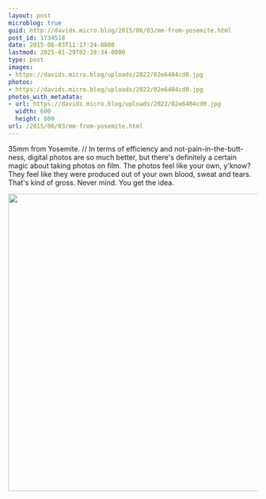 ```yaml
---
layout: post
microblog: true
guid: http://davids.micro.blog/2015/06/03/mm-from-yosemite.html
post_id: 1734518
date: 2015-06-03T11:17:24-0800
lastmod: 2025-01-29T02:28:34-0800
type: post
images:
- https://davids.micro.blog/uploads/2022/02e6404cd0.jpg
photos:
- https://davids.micro.blog/uploads/2022/02e6404cd0.jpg
photos_with_metadata:
- url: https://davids.micro.blog/uploads/2022/02e6404cd0.jpg
  width: 600
  height: 600
url: /2015/06/03/mm-from-yosemite.html
---
```

35mm from Yosemite. // In terms of efficiency and not-pain-in-the-butt-ness, digital photos are so much better, but there's definitely a certain magic about taking photos on film. The photos feel like your own, y'know? They feel like they were produced out of your own blood, sweat and tears. That's kind of gross. Never mind. You get the idea.

<img src="/uploads/2022/02e6404cd0.jpg" width="600" height="600" alt="">
